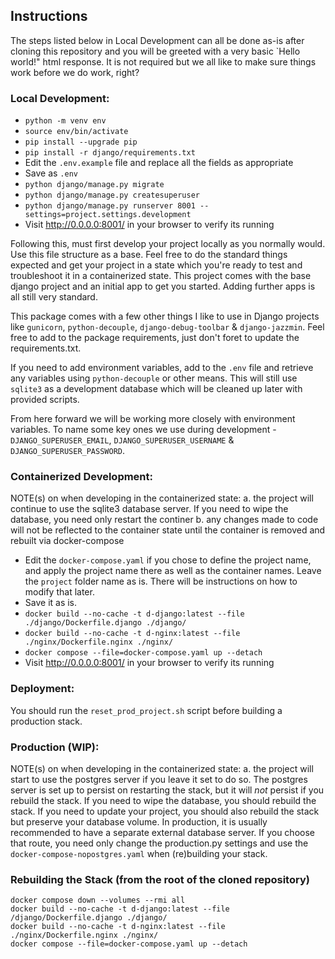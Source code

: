 ## Instructions
The steps listed below in Local Development can all be done as-is after cloning this repository and you will be greeted with a very basic `Hello world!" html response. It is not required but we all like to make sure things work before we do work, right?

### Local Development:
* `python -m venv env`
* `source env/bin/activate`
* `pip install --upgrade pip`
* `pip install -r django/requirements.txt`
* Edit the `.env.example` file and replace all the fields as appropriate
* Save as `.env`
* `python django/manage.py migrate`
* `python django/manage.py createsuperuser`
* `python django/manage.py runserver 8001 --settings=project.settings.development`
* Visit http://0.0.0.0:8001/ in your browser to verify its running

Following this, must first develop your project locally as you normally would.  Use this file structure as a base.  Feel free to do the standard things expected and get your project in a state which you're ready to test and troubleshoot it in a containerized state.  This project comes with the base django project and an initial app to get you started.  Adding further apps is all still very standard.  

This package comes with a few other things I like to use in Django projects like `gunicorn`, `python-decouple`, `django-debug-toolbar` & `django-jazzmin`. Feel free to add to the package requirements, just don't foret to update the requirements.txt.  

If you need to add environment variables, add to the `.env` file and retrieve any variables using `python-decouple` or other means.  This will still use `sqlite3` as a development database which will be cleaned up later with provided scripts.  

From here forward we will be working more closely with environment variables.  To name some key ones we use during development - `DJANGO_SUPERUSER_EMAIL`, `DJANGO_SUPERUSER_USERNAME` & `DJANGO_SUPERUSER_PASSWORD`.

### Containerized Development:

NOTE(s) on when developing in the containerized state:
a. the project will continue to use the sqlite3 database server.  If you need to wipe the database, you need only restart the continer
b. any changes made to code will not be reflected to the container state until the container is removed and rebuilt via docker-compose

* Edit the `docker-compose.yaml` if you chose to define the project name, and apply the project name there as well as the container names.  Leave the `project` folder name as is.  There will be instructions on how to modify that later.
* Save it as is.
* `docker build --no-cache -t d-django:latest --file ./django/Dockerfile.django ./django/`
* `docker build --no-cache -t d-nginx:latest --file ./nginx/Dockerfile.nginx ./nginx/`
* `docker compose --file=docker-compose.yaml up --detach`
* Visit http://0.0.0.0:8001/ in your browser to verify its running

### Deployment:
You should run the `reset_prod_project.sh` script before building a production stack.

### Production (WIP):

NOTE(s) on when developing in the containerized state:
a. the project will start to use the postgres server if you leave it set to do so.  The postgres server is set up to persist on restarting the stack, but it will _not_ persist if you rebuild the stack.  If you need to wipe the database, you should rebuild the stack.  If you need to update your project, you should also rebuild the stack but preserve your database volume.  In production, it is usually recommended to have a separate external database server.  If you choose that route, you need only change the production.py settings and use the `docker-compose-nopostgres.yaml` when (re)building your stack.

### Rebuilding the Stack (from the root of the cloned repository)
```
docker compose down --volumes --rmi all
docker build --no-cache -t d-django:latest --file  /django/Dockerfile.django ./django/
docker build --no-cache -t d-nginx:latest --file ./nginx/Dockerfile.nginx ./nginx/
docker compose --file=docker-compose.yaml up --detach
```